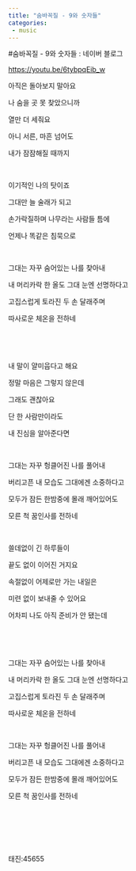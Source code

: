 ```yaml
---
title: "숨바꼭질 - 9와 숫자들"
categories:
 - music
---
```

#숨바꼭질 - 9와 숫자들 : 네이버 블로그








<https://youtu.be/6tybpqEib_w>





 











아직은 돌아보지 말아요

나 숨을 곳 못 찾았으니까

열만 더 세줘요

아니 서른, 마흔 넘어도

내가 잠잠해질 때까지

​

이기적인 나의 탓이죠

그대만 늘 술래가 되고

손가락질하며 나무라는 사람들 틈에

언제나 똑같은 침묵으로

​

그대는 자꾸 숨어있는 나를 찾아내

내 머리카락 한 올도 그대 눈엔 선명하다고

고집스럽게 토라진 두 손 달래주며

따사로운 체온을 전하네

​

​

내 말이 얄미웁다고 해요

정말 마음은 그렇지 않은데

그래도 괜찮아요

단 한 사람만이라도

내 진심을 알아준다면

​

그대는 자꾸 헝클어진 나를 풀어내

버리고픈 내 모습도 그대에겐 소중하다고

모두가 잠든 한밤중에 몰래 깨어있어도

모른 척 꿈인사를 전하네

​

쓸데없이 긴 하루들이

끝도 없이 이어진 거지요

속절없이 어제로만 가는 내일은

미련 없이 보내줄 수 있어요

어차피 나도 아직 준비가 안 됐는데

​

​

그대는 자꾸 숨어있는 나를 찾아내

내 머리카락 한 올도 그대 눈엔 선명하다고

고집스럽게 토라진 두 손 달래주며

따사로운 체온을 전하네

​

그대는 자꾸 헝클어진 나를 풀어내

버리고픈 내 모습도 그대에겐 소중하다고

모두가 잠든 한밤중에 몰래 깨어있어도

모른 척 꿈인사를 전하네

​

​

​

태진:45655

​





 

